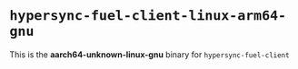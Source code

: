 # `hypersync-fuel-client-linux-arm64-gnu`

This is the **aarch64-unknown-linux-gnu** binary for `hypersync-fuel-client`
